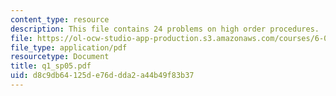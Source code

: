 ```yaml
---
content_type: resource
description: This file contains 24 problems on high order procedures.
file: https://ol-ocw-studio-app-production.s3.amazonaws.com/courses/6-001-structure-and-interpretation-of-computer-programs-spring-2005/d8c9db64125de76ddda2a44b49f83b37_q1_sp05.pdf
file_type: application/pdf
resourcetype: Document
title: q1_sp05.pdf
uid: d8c9db64-125d-e76d-dda2-a44b49f83b37
---
```

